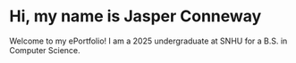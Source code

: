 # Hi, my name is Jasper Conneway
Welcome to my ePortfolio! I am a 2025 undergraduate at SNHU for a B.S. in Computer Science.
